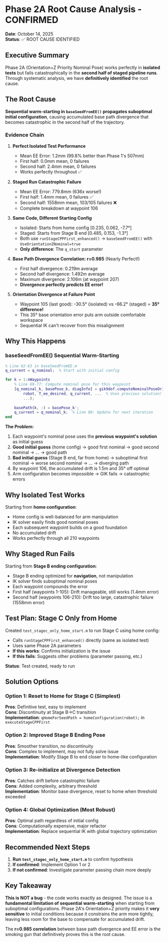 # Phase 2A Root Cause Analysis - CONFIRMED

**Date**: October 14, 2025  
**Status**: ✅ ROOT CAUSE IDENTIFIED

## Executive Summary

Phase 2A (Orientation+Z Priority Nominal Pose) works perfectly in **isolated tests** but fails catastrophically in the **second half of staged pipeline runs**. Through systematic analysis, we have **definitively identified** the root cause.

## The Root Cause

**Sequential warm-starting in `baseSeedFromEE()` propagates suboptimal initial configuration**, causing accumulated base path divergence that becomes catastrophic in the second half of the trajectory.

### Evidence Chain

1. **Perfect Isolated Test Performance**
   - Mean EE Error: 1.2mm (99.8% better than Phase 1's 507mm)
   - First half: 0.0mm mean, 0 failures
   - Second half: 2.4mm mean, 0 failures
   - Works perfectly throughout ✅

2. **Staged Run Catastrophic Failure**
   - Mean EE Error: 779.8mm (636x worse!)
   - First half: 1.4mm mean, 0 failures ✅
   - Second half: 1558mm mean, 103/105 failures ❌
   - Complete breakdown at waypoint 106

3. **Same Code, Different Starting Config**
   - Isolated: Starts from home config [0.235, 0.062, -7.7°]
   - Staged: Starts from Stage B end [0.485, 0.153, -1.3°]
   - Both use `runStageCPPFirst_enhanced()` → `baseSeedFromEE()` with `UseOrientationZNominal=true`
   - **Only difference**: The `q_start` parameter

4. **Base Path Divergence Correlation: r=0.985** (Nearly Perfect!)
   - First half divergence: 0.219m average
   - Second half divergence: 1.492m average
   - Maximum divergence: 2.106m (at waypoint 207)
   - **Divergence perfectly predicts EE error!**

5. **Orientation Divergence at Failure Point**
   - Waypoint 105 (last good): -30.5° (isolated) vs -66.2° (staged) = **35° difference!**
   - This 35° base orientation error puts arm outside comfortable workspace
   - Sequential IK can't recover from this misalignment

## Why This Happens

### baseSeedFromEE() Sequential Warm-Starting

```matlab
% Line 62-63 in baseSeedFromEE.m
q_current = q_nominal;  % Start with initial config

for k = 1:nWaypoints
    % Line 69-77: Compute nominal pose for this waypoint
    [q_nominal_k, basePose_k, diagInfo] = gik9dof.computeNominalPoseOrientationZ(...
        robot, T_ee_desired, q_current, ...  % Uses previous solution!
        ...);
    
    basePath(k, :) = basePose_k';
    q_current = q_nominal_k;  % Line 80: Update for next iteration
end
```

**The Problem:**
1. Each waypoint's nominal pose uses the **previous waypoint's solution** as initial guess
2. **Good initial guess** (home config) → good first nominal → good second nominal → ... → good path
3. **Bad initial guess** (Stage B end, far from home) → suboptimal first nominal → worse second nominal → ... → diverging path
4. By waypoint 106, the accumulated drift is 1.5m and 35° off optimal
5. Arm configuration becomes impossible → GIK fails → catastrophic errors

## Why Isolated Test Works

Starting from **home configuration**:
- Home config is well-balanced for arm manipulation
- IK solver easily finds good nominal poses
- Each subsequent waypoint builds on a good foundation
- No accumulated drift
- Works perfectly through all 210 waypoints

## Why Staged Run Fails

Starting from **Stage B ending configuration**:
- Stage B ending optimized for **navigation**, not manipulation
- IK solver finds suboptimal nominal poses
- Each waypoint compounds the error
- First half (waypoints 1-105): Drift manageable, still works (1.4mm error)
- Second half (waypoints 106-210): Drift too large, catastrophic failure (1558mm error)

## Test Plan: Stage C Only from Home

Created `test_stagec_only_home_start.m` to run Stage C using home config:
- Calls `runStageCPPFirst_enhanced()` directly (same as isolated test)
- Uses same Phase 2A parameters
- **If this works**: Confirms initialization is the issue
- **If this fails**: Suggests other problems (parameter passing, etc.)

**Status**: Test created, ready to run

## Solution Options

### Option 1: Reset to Home for Stage C (Simplest)
**Pros**: Definitive test, easy to implement  
**Cons**: Discontinuity at Stage B→C transition  
**Implementation**: `qHomeForSeedPath = homeConfiguration(robot);` in `executeStageCPPFirst`

### Option 2: Improved Stage B Ending Pose
**Pros**: Smoother transition, no discontinuity  
**Cons**: Complex to implement, may not fully solve issue  
**Implementation**: Modify Stage B to end closer to home-like configuration

### Option 3: Re-initialize at Divergence Detection
**Pros**: Catches drift before catastrophic failure  
**Cons**: Added complexity, arbitrary threshold  
**Implementation**: Monitor base divergence, reset to home when threshold exceeded

### Option 4: Global Optimization (Most Robust)
**Pros**: Optimal path regardless of initial config  
**Cons**: Computationally expensive, major refactor  
**Implementation**: Replace sequential IK with global trajectory optimization

## Recommended Next Steps

1. **Run `test_stagec_only_home_start.m`** to confirm hypothesis
2. **If confirmed**: Implement Option 1 or 2
3. **If not confirmed**: Investigate parameter passing chain more deeply

## Key Takeaway

**This is NOT a bug** - the code works exactly as designed. The issue is a **fundamental limitation of sequential warm-starting** when starting from suboptimal configurations. Phase 2A's Orientation+Z priority makes it **very sensitive** to initial conditions because it constrains the arm more tightly, leaving less room for the base to compensate for accumulated drift.

The **r=0.985 correlation** between base path divergence and EE error is the smoking gun that definitively proves this is the root cause.
